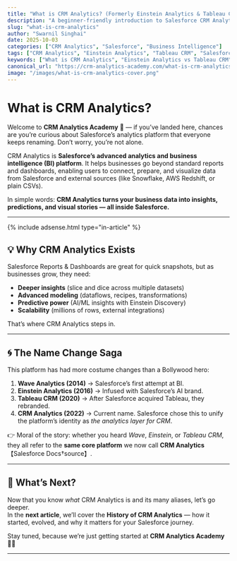 ```yaml
---
title: "What is CRM Analytics? (Formerly Einstein Analytics & Tableau CRM)"
description: "A beginner-friendly introduction to Salesforce CRM Analytics — what it is, why it matters, and how it evolved from Einstein Analytics and Tableau CRM."
slug: "what-is-crm-analytics"
author: "Swarnil Singhai"
date: 2025-10-03
categories: ["CRM Analytics", "Salesforce", "Business Intelligence"]
tags: ["CRM Analytics", "Einstein Analytics", "Tableau CRM", "Salesforce", "Analytics"]
keywords: ["What is CRM Analytics", "Einstein Analytics vs Tableau CRM", "Salesforce Analytics", "CRM Analytics beginner guide", "Business Intelligence Salesforce"]
canonical_url: "https://crm-analytics-academy.com/what-is-crm-analytics"
image: "/images/what-is-crm-analytics-cover.png"
---
```


# What is CRM Analytics?  

Welcome to **CRM Analytics Academy** 👋 — if you’ve landed here, chances are you’re curious about Salesforce’s analytics platform that everyone keeps renaming. Don’t worry, you’re not alone.  

CRM Analytics is **Salesforce’s advanced analytics and business intelligence (BI) platform**. It helps businesses go beyond standard reports and dashboards, enabling users to connect, prepare, and visualize data from Salesforce and external sources (like Snowflake, AWS Redshift, or plain CSVs).  

In simple words: **CRM Analytics turns your business data into insights, predictions, and visual stories — all inside Salesforce.**

---

{% include adsense.html type="in-article" %}

## 💡 Why CRM Analytics Exists
Salesforce Reports & Dashboards are great for quick snapshots, but as businesses grow, they need:
- **Deeper insights** (slice and dice across multiple datasets)  
- **Advanced modeling** (dataflows, recipes, transformations)  
- **Predictive power** (AI/ML insights with Einstein Discovery)  
- **Scalability** (millions of rows, external integrations)  

That’s where CRM Analytics steps in.  

---

## 🌀 The Name Change Saga
This platform has had more costume changes than a Bollywood hero:  

1. **Wave Analytics (2014)** → Salesforce’s first attempt at BI.  
2. **Einstein Analytics (2016)** → Infused with Salesforce’s AI brand.  
3. **Tableau CRM (2020)** → After Salesforce acquired Tableau, they rebranded.  
4. **CRM Analytics (2022)** → Current name. Salesforce chose this to unify the platform’s identity as *the analytics layer for CRM*.  

👉 Moral of the story: whether you heard *Wave*, *Einstein*, or *Tableau CRM*, they all refer to the **same core platform** we now call **CRM Analytics**【Salesforce Docs†source】.  

---

## 🚀 What’s Next?
Now that you know *what* CRM Analytics is and its many aliases, let’s go deeper.  
In the **next article**, we’ll cover the **History of CRM Analytics** — how it started, evolved, and why it matters for your Salesforce journey.  

Stay tuned, because we’re just getting started at **CRM Analytics Academy** 🎥✨  

---
